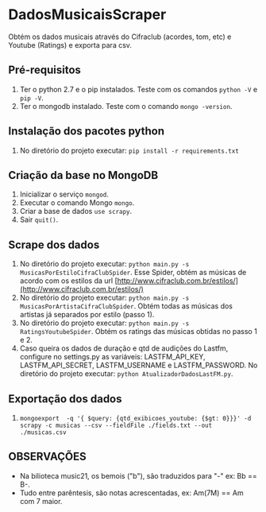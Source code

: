 DadosMusicaisScraper
================

Obtém os dados musicais através do Cifraclub (acordes, tom, etc) e Youtube (Ratings) e exporta para csv.

Pré-requisitos
--------------
1. Ter o python 2.7 e o pip instalados. Teste com os comandos ```python -V``` e ```pip -V```.
2. Ter o mongodb instalado. Teste com o comando ```mongo -version```.

Instalação dos pacotes python
-----------------------------
1. No diretório do projeto executar: ```pip install -r requirements.txt```

Criação da base no MongoDB
-------------------------

1. Inicializar o serviço ```mongod```.
2. Executar o comando Mongo ```mongo```.
3. Criar a base de dados ```use scrapy```.
4. Sair ``` quit() ```.

Scrape dos dados
----------------

1. No diretório do projeto executar: ```python main.py -s MusicasPorEstiloCifraClubSpider```. Esse Spider, obtém as músicas de acordo com os estilos da url [http://www.cifraclub.com.br/estilos/](http://www.cifraclub.com.br/estilos/)
2. No diretório do projeto executar: ```python main.py -s MusicasPorArtistaCifraClubSpider```. Obtém todas as músicas dos artistas já separados por estilo (passo 1).
3. No diretório do projeto executar: ```python main.py -s RatingsYoutubeSpider```. Obtém os ratings das músicas obtidas no passo 1 e 2.
4. Caso queira os dados de duração e qtd de audições do Lastfm, configure no settings.py as variáveis: LASTFM_API_KEY, LASTFM_API_SECRET, LASTFM_USERNAME e LASTFM_PASSWORD. No diretório do projeto executar: ```python AtualizadorDadosLastFM.py```.

Exportação dos dados
--------------------

1. ```mongoexport  -q '{ $query: {qtd_exibicoes_youtube: {$gt: 0}}}' -d scrapy -c musicas --csv --fieldFile ./fields.txt --out ./musicas.csv```

OBSERVAÇÕES
-----------

* Na bilioteca music21, os bemois ("b"), são traduzidos para "-" ex: Bb == B-.
* Tudo entre parêntesis, são notas acrescentadas, ex: Am(7M) == Am com 7 maior.

